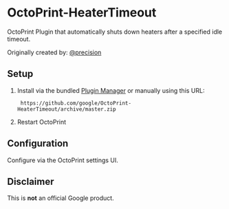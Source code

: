 # OctoPrint-HeaterTimeout

OctoPrint Plugin that automatically shuts down heaters after a specified idle timeout.

Originally created by: [@precision](https://github.com/google/OctoPrint-HeaterTimeout)

## Setup

1. Install via the bundled [Plugin Manager](https://github.com/foosel/OctoPrint/wiki/Plugin:-Plugin-Manager)
or manually using this URL:

    	https://github.com/google/OctoPrint-HeaterTimeout/archive/master.zip

1. Restart OctoPrint

## Configuration

Configure via the OctoPrint settings UI.


## Disclaimer

This is **not** an official Google product.
